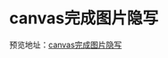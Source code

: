 canvas完成图片隐写
====

预览地址：[canvas完成图片隐写](http://project.youngxyblog.com/MyGames/img-steganography/index.html)
